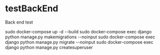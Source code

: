 # testBackEnd
Back end test

sudo docker-compose up -d --build
sudo docker-compose exec django python manage.py makemigrations --noinput
sudo docker-compose exec django python manage.py migrate --noinput
sudo docker-compose exec django python manage.py createsuperuser
